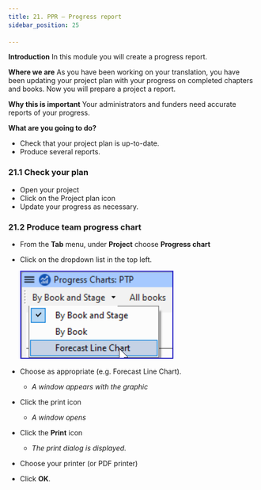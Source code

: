 ```yaml
---
title: 21. PPR – Progress report
sidebar_position: 25

---
```






**Introduction**
In this module you will create a progress report.


**Where we are**
As you have been working on your translation, you have been updating your project plan with your progress on completed chapters and books. Now you will prepare a project a report.


**Why this is important**
Your administrators and funders need accurate reports of your progress.


**What are you going to do?**

- Check that your project plan is up-to-date.
- Produce several reports.

### 21.1 Check your plan

- Open your project
- Click on the Project plan icon
- Update your progress as necessary.

### 21.2 Produce team progress chart

- From the **Tab** menu, under **Project** choose **Progress chart**
- Click on the dropdown list in the top left.

	![](./277798433.png)

- Choose as appropriate (e.g. Forecast Line Chart).
	- _A window appears with the graphic_
- Click the print icon
	- _A window opens_
- Click the **Print** icon
	- _The print dialog is displayed._
- Choose your printer (or PDF printer)
- Click **OK**.
